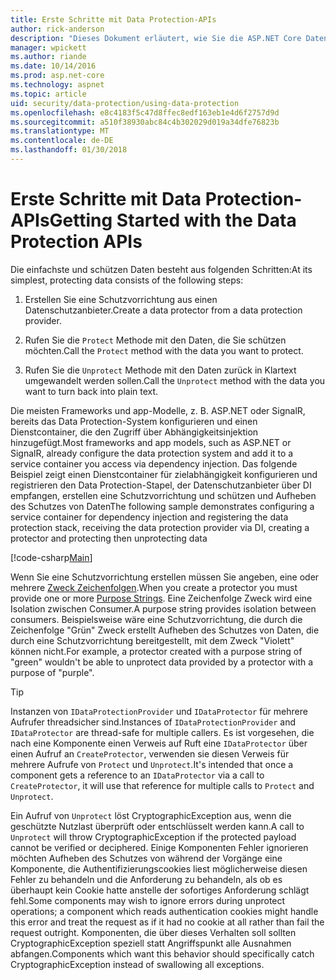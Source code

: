 ```yaml
---
title: Erste Schritte mit Data Protection-APIs
author: rick-anderson
description: "Dieses Dokument erläutert, wie Sie die ASP.NET Core Datenschutz-APIs zum Schützen und Aufheben des Schutzes Daten in eine app."
manager: wpickett
ms.author: riande
ms.date: 10/14/2016
ms.prod: asp.net-core
ms.technology: aspnet
ms.topic: article
uid: security/data-protection/using-data-protection
ms.openlocfilehash: e8c4183f5c47d8ffec8edf163eb1e4d6f2757d9d
ms.sourcegitcommit: a510f38930abc84c4b302029d019a34dfe76823b
ms.translationtype: MT
ms.contentlocale: de-DE
ms.lasthandoff: 01/30/2018
---
```

# <a name="getting-started-with-the-data-protection-apis"></a><span data-ttu-id="65c99-103">Erste Schritte mit Data Protection-APIs</span><span class="sxs-lookup"><span data-stu-id="65c99-103">Getting Started with the Data Protection APIs</span></span>

<a name="security-data-protection-getting-started"></a>

<span data-ttu-id="65c99-104">Die einfachste und schützen Daten besteht aus folgenden Schritten:</span><span class="sxs-lookup"><span data-stu-id="65c99-104">At its simplest, protecting data consists of the following steps:</span></span>

1. <span data-ttu-id="65c99-105">Erstellen Sie eine Schutzvorrichtung aus einen Datenschutzanbieter.</span><span class="sxs-lookup"><span data-stu-id="65c99-105">Create a data protector from a data protection provider.</span></span>

2. <span data-ttu-id="65c99-106">Rufen Sie die `Protect` Methode mit den Daten, die Sie schützen möchten.</span><span class="sxs-lookup"><span data-stu-id="65c99-106">Call the `Protect` method with the data you want to protect.</span></span>

3. <span data-ttu-id="65c99-107">Rufen Sie die `Unprotect` Methode mit den Daten zurück in Klartext umgewandelt werden sollen.</span><span class="sxs-lookup"><span data-stu-id="65c99-107">Call the `Unprotect` method with the data you want to turn back into plain text.</span></span>

<span data-ttu-id="65c99-108">Die meisten Frameworks und app-Modelle, z. B. ASP.NET oder SignalR, bereits das Data Protection-System konfigurieren und einen Dienstcontainer, die den Zugriff über Abhängigkeitsinjektion hinzugefügt.</span><span class="sxs-lookup"><span data-stu-id="65c99-108">Most frameworks and app models, such as ASP.NET or SignalR, already configure the data protection system and add it to a service container you access via dependency injection.</span></span> <span data-ttu-id="65c99-109">Das folgende Beispiel zeigt einen Dienstcontainer für zielabhängigkeit konfigurieren und registrieren den Data Protection-Stapel, der Datenschutzanbieter über DI empfangen, erstellen eine Schutzvorrichtung und schützen und Aufheben des Schutzes von Daten</span><span class="sxs-lookup"><span data-stu-id="65c99-109">The following sample demonstrates configuring a service container for dependency injection and registering the data protection stack, receiving the data protection provider via DI, creating a protector and protecting then unprotecting data</span></span>

[!code-csharp[Main](../../security/data-protection/using-data-protection/samples/protectunprotect.cs?highlight=26,34,35,36,37,38,39,40)]

<span data-ttu-id="65c99-110">Wenn Sie eine Schutzvorrichtung erstellen müssen Sie angeben, eine oder mehrere [Zweck Zeichenfolgen](consumer-apis/purpose-strings.md).</span><span class="sxs-lookup"><span data-stu-id="65c99-110">When you create a protector you must provide one or more [Purpose Strings](consumer-apis/purpose-strings.md).</span></span> <span data-ttu-id="65c99-111">Eine Zeichenfolge Zweck wird eine Isolation zwischen Consumer.</span><span class="sxs-lookup"><span data-stu-id="65c99-111">A purpose string provides isolation between consumers.</span></span> <span data-ttu-id="65c99-112">Beispielsweise wäre eine Schutzvorrichtung, die durch die Zeichenfolge "Grün" Zweck erstellt Aufheben des Schutzes von Daten, die durch eine Schutzvorrichtung bereitgestellt, mit dem Zweck "Violett" können nicht.</span><span class="sxs-lookup"><span data-stu-id="65c99-112">For example, a protector created with a purpose string of "green" wouldn't be able to unprotect data provided by a protector with a purpose of "purple".</span></span>

>[!TIP]
> <span data-ttu-id="65c99-113">Instanzen von `IDataProtectionProvider` und `IDataProtector` für mehrere Aufrufer threadsicher sind.</span><span class="sxs-lookup"><span data-stu-id="65c99-113">Instances of `IDataProtectionProvider` and `IDataProtector` are thread-safe for multiple callers.</span></span> <span data-ttu-id="65c99-114">Es ist vorgesehen, die nach eine Komponente einen Verweis auf Ruft eine `IDataProtector` über einen Aufruf an `CreateProtector`, verwenden sie diesen Verweis für mehrere Aufrufe von `Protect` und `Unprotect`.</span><span class="sxs-lookup"><span data-stu-id="65c99-114">It's intended that once a component gets a reference to an `IDataProtector` via a call to `CreateProtector`, it will use that reference for multiple calls to `Protect` and `Unprotect`.</span></span>
>
><span data-ttu-id="65c99-115">Ein Aufruf von `Unprotect` löst CryptographicException aus, wenn die geschützte Nutzlast überprüft oder entschlüsselt werden kann.</span><span class="sxs-lookup"><span data-stu-id="65c99-115">A call to `Unprotect` will throw CryptographicException if the protected payload cannot be verified or deciphered.</span></span> <span data-ttu-id="65c99-116">Einige Komponenten Fehler ignorieren möchten Aufheben des Schutzes von während der Vorgänge eine Komponente, die Authentifizierungscookies liest möglicherweise diesen Fehler zu behandeln und die Anforderung zu behandeln, als ob es überhaupt kein Cookie hatte anstelle der sofortiges Anforderung schlägt fehl.</span><span class="sxs-lookup"><span data-stu-id="65c99-116">Some components may wish to ignore errors during unprotect operations; a component which reads authentication cookies might handle this error and treat the request as if it had no cookie at all rather than fail the request outright.</span></span> <span data-ttu-id="65c99-117">Komponenten, die über dieses Verhalten soll sollten CryptographicException speziell statt Angriffspunkt alle Ausnahmen abfangen.</span><span class="sxs-lookup"><span data-stu-id="65c99-117">Components which want this behavior should specifically catch CryptographicException instead of swallowing all exceptions.</span></span>
